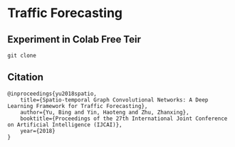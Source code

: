 # Traffic Forecasting

## Experiment in Colab Free Teir
```
git clone 
```

## Citation
```
@inproceedings{yu2018spatio,
    title={Spatio-temporal Graph Convolutional Networks: A Deep Learning Framework for Traffic Forecasting},
    author={Yu, Bing and Yin, Haoteng and Zhu, Zhanxing},
    booktitle={Proceedings of the 27th International Joint Conference on Artificial Intelligence (IJCAI)},
    year={2018}
}
```
